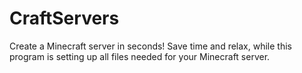 # CraftServers
Create a Minecraft server in seconds! Save time and relax, while this program is setting up all files needed for your Minecraft server.

